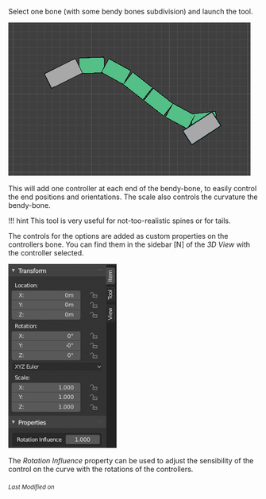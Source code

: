  Select one bone (with some bendy bones subdivision) and launch the tool.

![B-Bone Controllers](img\bbone.png)

This will add one controller at each end of the bendy-bone, to easily control the end positions and orientations. The scale also controls the curvature the bendy-bone.

!!! hint
    This tool is very useful for not-too-realistic spines or for tails.

The controls for the options are added as custom properties on the controllers bone.
You can find them in the sidebar [N] of the *3D View* with the controller selected.

![BBone Sidebar](img/bbone-sidebar.png)

The *Rotation Influence* property can be used to adjust the sensibility of the control on the curve with the rotations of the controllers.



<sub>*Last Modified on <script type="text/javascript"> document.write(document.lastModified) </script>*</sub>